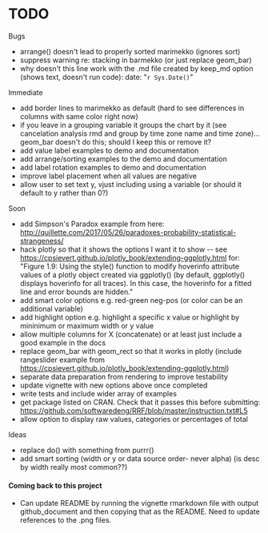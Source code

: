# TODO

Bugs
* arrange() doesn't lead to properly sorted marimekko (ignores sort)
* suppress warning re: stacking in barmekko (or just replace geom_bar)
* why doesn't this line work with the .md file created by keep_md option (shows text, doesn't run code):
    date: "`r Sys.Date()`"

Immediate
* add border lines to marimekko as default (hard to see differences in columns with same color right now)
* if you leave in a grouping variable it groups the chart by it (see cancelation analysis rmd and group by time zone name and time zone)... geom_bar doesn't do this; should I keep this or remove it?
* add value label examples to demo and documentation
* add arrange/sorting examples to the demo and documentation
* add label rotation examples to demo and documentation
* improve label placement when all values are negative
* allow user to set text y, vjust including using a variable (or should it default to y rather than 0?)

Soon
* add Simpson's Paradox example from here: http://quillette.com/2017/05/26/paradoxes-probability-statistical-strangeness/
* hack plotly so that it shows the options I want it to show
-- see https://cpsievert.github.io/plotly_book/extending-ggplotly.html for:
"Figure 1.9: Using the style() function to modify hoverinfo attribute values of a plotly object created via ggplotly() (by default, ggplotly() displays hoverinfo for all traces). In this case, the hoverinfo for a fitted line and error bounds are hidden."
* add smart color options e.g. red-green neg-pos (or color can be an additional variable)
* add highlight option e.g. highlight a specific x value or highlight by mininimum or maximum width or y value
* allow multiple columns for X (concatenate) or at least just include a good example in the docs
* replace geom_bar with geom_rect so that it works in plotly (include rangeslider example from
https://cpsievert.github.io/plotly_book/extending-ggplotly.html)
* separate data preparation from rendering to improve testability
* update vignette with new options above once completed
* write tests and include wider array of examples
* get package listed on CRAN. Check that it passes this before submitting: https://github.com/softwaredeng/RRF/blob/master/instruction.txt#L5
* allow option to display raw values, categories or percentages of total

Ideas
* replace do() with something from purrr()
* add smart sorting (width or y or data source order- never alpha) (is desc by width really most common??)

#### Coming back to this project
* Can update README by running the vignette rmarkdown file with output github_document
and then copying that as the README. Need to update references to the .png files.
